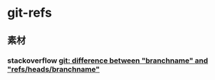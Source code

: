 # git-refs

## 素材

### stackoverflow [git: difference between "branchname" and "refs/heads/branchname"](https://stackoverflow.com/questions/1526471/git-difference-between-branchname-and-refs-heads-branchname)